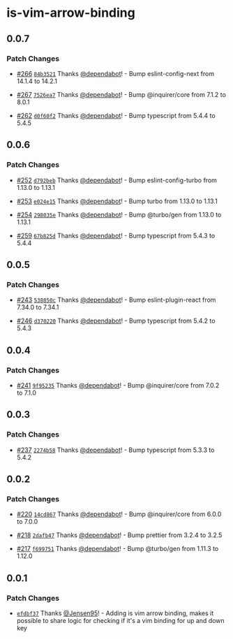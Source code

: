 # is-vim-arrow-binding

## 0.0.7

### Patch Changes

- [#266](https://github.com/Jensen95/inquirer-plugins/pull/266) [`84b3521`](https://github.com/Jensen95/inquirer-plugins/commit/84b3521a61d08b23e6b102e8105dfdb4081cec54) Thanks [@dependabot](https://github.com/apps/dependabot)! - Bump eslint-config-next from 14.1.4 to 14.2.1

- [#267](https://github.com/Jensen95/inquirer-plugins/pull/267) [`7526ea7`](https://github.com/Jensen95/inquirer-plugins/commit/7526ea78b61094857d0a65019feb5a1e9459ff20) Thanks [@dependabot](https://github.com/apps/dependabot)! - Bump @inquirer/core from 7.1.2 to 8.0.1

- [#262](https://github.com/Jensen95/inquirer-plugins/pull/262) [`d0f60f2`](https://github.com/Jensen95/inquirer-plugins/commit/d0f60f2141b7b31f8e22e7d23fde1ed653b0b93b) Thanks [@dependabot](https://github.com/apps/dependabot)! - Bump typescript from 5.4.4 to 5.4.5

## 0.0.6

### Patch Changes

- [#252](https://github.com/Jensen95/inquirer-plugins/pull/252) [`d792beb`](https://github.com/Jensen95/inquirer-plugins/commit/d792bebd6268066ee61245585bb56cedc2e53f4c) Thanks [@dependabot](https://github.com/apps/dependabot)! - Bump eslint-config-turbo from 1.13.0 to 1.13.1

- [#253](https://github.com/Jensen95/inquirer-plugins/pull/253) [`e024e15`](https://github.com/Jensen95/inquirer-plugins/commit/e024e15758155e1a76397d3e6be5452a4fd7ce0f) Thanks [@dependabot](https://github.com/apps/dependabot)! - Bump turbo from 1.13.0 to 1.13.1

- [#254](https://github.com/Jensen95/inquirer-plugins/pull/254) [`298035e`](https://github.com/Jensen95/inquirer-plugins/commit/298035ed6726a47d2c53b676a22db06b4e61235b) Thanks [@dependabot](https://github.com/apps/dependabot)! - Bump @turbo/gen from 1.13.0 to 1.13.1

- [#259](https://github.com/Jensen95/inquirer-plugins/pull/259) [`67b825d`](https://github.com/Jensen95/inquirer-plugins/commit/67b825d5229b776d35d816504402c43d5958e0f5) Thanks [@dependabot](https://github.com/apps/dependabot)! - Bump typescript from 5.4.3 to 5.4.4

## 0.0.5

### Patch Changes

- [#243](https://github.com/Jensen95/inquirer-plugins/pull/243) [`538850c`](https://github.com/Jensen95/inquirer-plugins/commit/538850c1664fa97a0002bc1fc7180e7986b7d9fb) Thanks [@dependabot](https://github.com/apps/dependabot)! - Bump eslint-plugin-react from 7.34.0 to 7.34.1

- [#246](https://github.com/Jensen95/inquirer-plugins/pull/246) [`d370220`](https://github.com/Jensen95/inquirer-plugins/commit/d37022083600e9ce35955b490ab735fb0687cafe) Thanks [@dependabot](https://github.com/apps/dependabot)! - Bump typescript from 5.4.2 to 5.4.3

## 0.0.4

### Patch Changes

- [#241](https://github.com/Jensen95/inquirer-plugins/pull/241) [`9f95235`](https://github.com/Jensen95/inquirer-plugins/commit/9f952358a95526f2112413dcf3168af261646117) Thanks [@dependabot](https://github.com/apps/dependabot)! - Bump @inquirer/core from 7.0.2 to 7.1.0

## 0.0.3

### Patch Changes

- [#237](https://github.com/Jensen95/inquirer-plugins/pull/237) [`2274b58`](https://github.com/Jensen95/inquirer-plugins/commit/2274b58822dcb6baec91ee6fb916d80ee692c2fb) Thanks [@dependabot](https://github.com/apps/dependabot)! - Bump typescript from 5.3.3 to 5.4.2

## 0.0.2

### Patch Changes

- [#220](https://github.com/Jensen95/inquirer-plugins/pull/220) [`14cd867`](https://github.com/Jensen95/inquirer-plugins/commit/14cd867fd9aae30d791935ac06644b5ed7761aff) Thanks [@dependabot](https://github.com/apps/dependabot)! - Bump @inquirer/core from 6.0.0 to 7.0.0

- [#218](https://github.com/Jensen95/inquirer-plugins/pull/218) [`2dafb47`](https://github.com/Jensen95/inquirer-plugins/commit/2dafb47ea4f95dd0b067580c4f8ef59072526443) Thanks [@dependabot](https://github.com/apps/dependabot)! - Bump prettier from 3.2.4 to 3.2.5

- [#217](https://github.com/Jensen95/inquirer-plugins/pull/217) [`f699751`](https://github.com/Jensen95/inquirer-plugins/commit/f69975149e144c59fca9bcbd349049b7f9d928e7) Thanks [@dependabot](https://github.com/apps/dependabot)! - Bump @turbo/gen from 1.11.3 to 1.12.0

## 0.0.1

### Patch Changes

- [`efdbf37`](https://github.com/Jensen95/inquirer-plugins/commit/efdbf377e46dcd174130b3bf6e2884c2cc9c39bb) Thanks [@Jensen95](https://github.com/Jensen95)! - Adding is vim arrow binding, makes it possible to share logic for checking if it's a vim binding for up and down key
